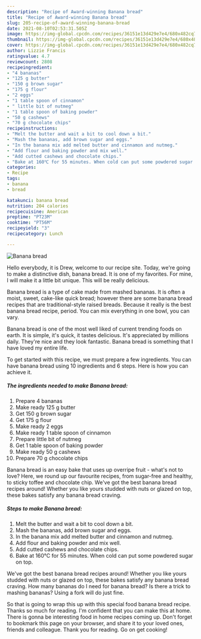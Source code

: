 ```yaml
---
description: "Recipe of Award-winning Banana bread"
title: "Recipe of Award-winning Banana bread"
slug: 205-recipe-of-award-winning-banana-bread
date: 2021-08-10T02:53:31.505Z
image: https://img-global.cpcdn.com/recipes/36151e13d429e7e4/680x482cq70/banana-bread-recipe-main-photo.jpg
thumbnail: https://img-global.cpcdn.com/recipes/36151e13d429e7e4/680x482cq70/banana-bread-recipe-main-photo.jpg
cover: https://img-global.cpcdn.com/recipes/36151e13d429e7e4/680x482cq70/banana-bread-recipe-main-photo.jpg
author: Lizzie Francis
ratingvalue: 4.7
reviewcount: 2808
recipeingredient:
- "4 bananas"
- "125 g butter"
- "150 g brown sugar"
- "175 g flour"
- "2 eggs"
- "1 table spoon of cinnamon"
- " little bit of nutmeg"
- "1 table spoon of baking powder"
- "50 g cashews"
- "70 g chocolate chips"
recipeinstructions:
- "Melt the butter and wait a bit to cool down a bit."
- "Mash the bananas, add brown sugar and eggs."
- "In the banana mix add melted butter and cinnamon and nutmeg."
- "Add flour and baking powder and mix well."
- "Add cutted cashews and chocolate chips."
- "Bake at 160℃ for 55 minutes. When cold can put some powdered sugar on top."
categories:
- Recipe
tags:
- banana
- bread

katakunci: banana bread 
nutrition: 204 calories
recipecuisine: American
preptime: "PT23M"
cooktime: "PT56M"
recipeyield: "3"
recipecategory: Lunch

---
```



![Banana bread](https://img-global.cpcdn.com/recipes/36151e13d429e7e4/680x482cq70/banana-bread-recipe-main-photo.jpg)

Hello everybody, it is Drew, welcome to our recipe site. Today, we're going to make a distinctive dish, banana bread. It is one of my favorites. For mine, I will make it a little bit unique. This will be really delicious.

Banana bread is a type of cake made from mashed bananas. It is often a moist, sweet, cake-like quick bread; however there are some banana bread recipes that are traditional-style raised breads. Because it really is the best banana bread recipe, period. You can mix everything in one bowl, you can vary.

Banana bread is one of the most well liked of current trending foods on earth. It is simple, it's quick, it tastes delicious. It's appreciated by millions daily. They're nice and they look fantastic. Banana bread is something that I have loved my entire life.


To get started with this recipe, we must prepare a few ingredients. You can have banana bread using 10 ingredients and 6 steps. Here is how you can achieve it.

<!--inarticleads1-->

##### The ingredients needed to make Banana bread:

1. Prepare 4 bananas
1. Make ready 125 g butter
1. Get 150 g brown sugar
1. Get 175 g flour
1. Make ready 2 eggs
1. Make ready 1 table spoon of cinnamon
1. Prepare  little bit of nutmeg
1. Get 1 table spoon of baking powder
1. Make ready 50 g cashews
1. Prepare 70 g chocolate chips


Banana bread is an easy bake that uses up overripe fruit - what&#39;s not to love? Here, we round up our favourite recipes, from sugar-free and healthy, to sticky toffee and chocolate chip. We&#39;ve got the best banana bread recipes around! Whether you like yours studded with nuts or glazed on top, these bakes satisfy any banana bread craving. 

<!--inarticleads2-->

##### Steps to make Banana bread:

1. Melt the butter and wait a bit to cool down a bit.
1. Mash the bananas, add brown sugar and eggs.
1. In the banana mix add melted butter and cinnamon and nutmeg.
1. Add flour and baking powder and mix well.
1. Add cutted cashews and chocolate chips.
1. Bake at 160℃ for 55 minutes. When cold can put some powdered sugar on top.


We&#39;ve got the best banana bread recipes around! Whether you like yours studded with nuts or glazed on top, these bakes satisfy any banana bread craving. How many bananas do I need for banana bread? Is there a trick to mashing bananas? Using a fork will do just fine. 

So that is going to wrap this up with this special food banana bread recipe. Thanks so much for reading. I'm confident that you can make this at home. There is gonna be interesting food in home recipes coming up. Don't forget to bookmark this page on your browser, and share it to your loved ones, friends and colleague. Thank you for reading. Go on get cooking!
